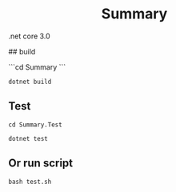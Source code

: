 <h1 align="center">Summary</h1>
<p> .net core 3.0 </p>
## build</p>
```cd Summary ``` 

```dotnet build```

## Test
```cd Summary.Test``` 

```dotnet test```

## Or run script
```bash test.sh```
